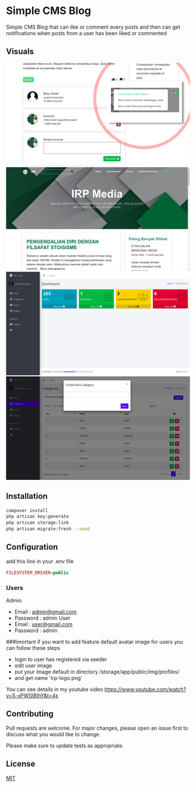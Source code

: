 # Simple CMS Blog

Simple CMS Blog that can like or comment every posts and then can get notifications when posts from a user has been liked or commented

## Visuals
![Screenshot](public/img/image1.png)
![Screenshot](public/img/image2.png)
![Screenshot](public/img/image3.png)
![Screenshot](public/img/image4.png)

## Installation

```bash
composer install
php artisan key:generate
php artisan storage:link
php artisan migrate:fresh --seed
```

## Configuration

add this line in your .env file
```php
FILESYSTEM_DRIVER=public
```
### Users
Admin
- Email : admin@gmail.com
- Password : admin
User
- Email : user@gmail.com
- Password : admin

###imortant
if you want to add feature default avatar image for users you can follow these steps
- login to user has registered via seeder
- edit user image
- put your image default in directory /storage/app/public/img/profiles/
- and get name 'irp-logo.png'

You can see details in my youtube video https://www.youtube.com/watch?v=S-xPWSIBIhY&t=4s

## Contributing
Pull requests are welcome. For major changes, please open an issue first to discuss what you would like to change.

Please make sure to update tests as appropriate.

## License
[MIT](https://choosealicense.com/licenses/mit/)

